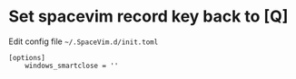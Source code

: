 # Set spacevim record key back to [Q]

Edit config file `~/.SpaceVim.d/init.toml`

```
[options]
    windows_smartclose = ''
```
